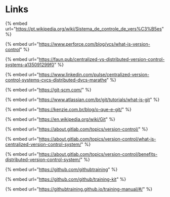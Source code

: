 # Links

{% embed url="https://pt.wikipedia.org/wiki/Sistema_de_controle_de_vers%C3%B5es" %}

{% embed url="https://www.perforce.com/blog/vcs/what-is-version-control" %}

{% embed url="https://faun.pub/centralized-vs-distributed-version-control-systems-a135091299f0" %}

{% embed url="https://www.linkedin.com/pulse/centralized-version-control-systems-cvcs-distributed-dvcs-marathe" %}

{% embed url="https://git-scm.com/" %}

{% embed url="https://www.atlassian.com/br/git/tutorials/what-is-git" %}

{% embed url="https://kenzie.com.br/blog/o-que-e-git/" %}

{% embed url="https://en.wikipedia.org/wiki/Git" %}

{% embed url="https://about.gitlab.com/topics/version-control/" %}

{% embed url="https://about.gitlab.com/topics/version-control/what-is-centralized-version-control-system/" %}

{% embed url="https://about.gitlab.com/topics/version-control/benefits-distributed-version-control-system/" %}

{% embed url="https://github.com/githubtraining" %}

{% embed url="https://github.com/github/training-kit" %}

{% embed url="https://githubtraining.github.io/training-manual/#/" %}
